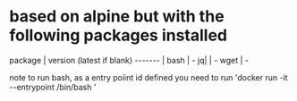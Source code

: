 # based on alpine but with the following packages installed

package | version (latest if blank) 
------- | 
bash | - 
jq| |  -
wget | -

note to run bash, as a entry poiint id defined you need to run 'docker run -it --entrypoint /bin/bash <image>'
